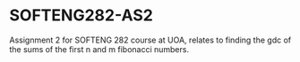 # SOFTENG282-AS2
Assignment 2 for SOFTENG 282 course at UOA, relates to finding the gdc of the sums of the first n and m fibonacci numbers.
